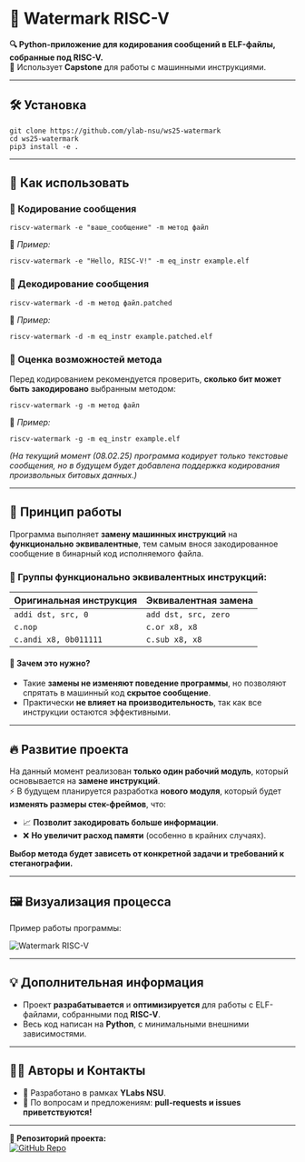 # 🚀 Watermark RISC-V 

**🔍 Python-приложение для кодирования сообщений в ELF-файлы, собранные под RISC-V.**  
📌 Использует **Capstone** для работы с машинными инструкциями.  

---

## 🛠 Установка

```
git clone https://github.com/ylab-nsu/ws25-watermark
cd ws25-watermark
pip3 install -e .
```

---

## 🎯 Как использовать

### 🔹 Кодирование сообщения
```
riscv-watermark -e "ваше_сообщение" -m метод файл
```
📌 *Пример:*  
```
riscv-watermark -e "Hello, RISC-V!" -m eq_instr example.elf
```

### 🔹 Декодирование сообщения
```
riscv-watermark -d -m метод файл.patched
```
📌 *Пример:*  
```
riscv-watermark -d -m eq_instr example.patched.elf
```

### 🔹 Оценка возможностей метода
Перед кодированием рекомендуется проверить, **сколько бит может быть закодировано** выбранным методом:
```
riscv-watermark -g -m метод файл
```
📌 *Пример:*  
```
riscv-watermark -g -m eq_instr example.elf
```
*(На текущий момент (08.02.25) программа кодирует только текстовые сообщения, но в будущем будет добавлена поддержка кодирования произвольных битовых данных.)*

---

## 🧩 Принцип работы

Программа выполняет **замену машинных инструкций** на **функционально эквивалентные**, тем самым внося закодированное сообщение в бинарный код исполняемого файла.

### 🔹 Группы функционально эквивалентных инструкций:
| Оригинальная инструкция | Эквивалентная замена |
|-------------------------|----------------------|
| `addi dst, src, 0` | `add dst, src, zero` |
| `c.nop` | `c.or x8, x8` |
| `c.andi x8, 0b011111` | `c.sub x8, x8` |

#### 📌 **Зачем это нужно?**
- Такие **замены не изменяют поведение программы**, но позволяют спрятать в машинный код **скрытое сообщение**.
- Практически **не влияет на производительность**, так как все инструкции остаются эффективными.

---

## 🔥 Развитие проекта

На данный момент реализован **только один рабочий модуль**, который основывается на **замене инструкций**.  
⚡ В будущем планируется разработка **нового модуля**, который будет **изменять размеры стек-фреймов**, что:
- 📈 **Позволит закодировать больше информации**.
- ❌ **Но увеличит расход памяти** (особенно в крайних случаях).

**Выбор метода будет зависеть от конкретной задачи и требований к стеганографии.**

---

## 🖼 Визуализация процесса

Пример работы программы:

![Watermark RISC-V](https://i.imgur.com/QVnxOlj.png)

---

## 💡 Дополнительная информация

- Проект **разрабатывается** и **оптимизируется** для работы с ELF-файлами, собранными под **RISC-V**.
- Весь код написан на **Python**, с минимальными внешними зависимостями.

---

## 👨‍💻 Авторы и Контакты

- 📌 Разработано в рамках **YLabs NSU**.
- 📧 По вопросам и предложениям: **pull-requests и issues приветствуются!**

---

**🔗 Репозиторий проекта:**  
[![GitHub Repo](https://img.shields.io/badge/GitHub-Watermark%20RISC--V-blue?style=for-the-badge&logo=github)](https://github.com/ylab-nsu/ws25-watermark)

